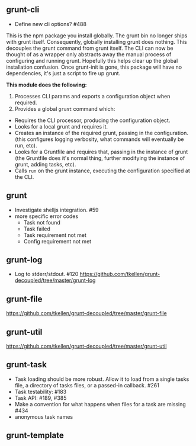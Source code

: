 ## grunt-cli
* Define new cli options? #488

This is the npm package you install globally.  The grunt bin no longer ships with grunt itself.  Consequently, globally installing grunt does nothing.  This decouples the grunt command from grunt itself.  The CLI can now be thought of as a wrapper only abstracts away the manual process of configuring and running grunt. Hopefully this helps clear up the global installation confusion.  Once grunt-init is gone, this package will have no dependencies, it's just a script to fire up grunt.

**This module does the following:**

1. Processes CLI params and exports a configuration object when required.
2. Provides a global `grunt` command which:
  - Requires the CLI processor, producing the configuration object.
  - Looks for a local grunt and requires it.
  - Creates an instance of the required grunt, passing in the configuration. (this configures logging verbosity, what commands will eventually be run, etc).
  - Looks for a Gruntfile and requires that, passing in the instance of grunt (the Gruntfile does it's normal thing, further modifying the instance of grunt, adding tasks, etc).
  - Calls `run` on the grunt instance, executing the configuration specified at the CLI.

## grunt
* Investigate shelljs integration. #59
* more specific error codes
  * Task not found
  * Task failed
  * Task requirement not met
  * Config requirement not met

## grunt-log
* Log to stderr/stdout. #120
https://github.com/tkellen/grunt-decoupled/tree/master/grunt-log

## grunt-file
https://github.com/tkellen/grunt-decoupled/tree/master/grunt-file

## grunt-util
https://github.com/tkellen/grunt-decoupled/tree/master/grunt-util

## grunt-task
* Task loading should be more robust.  Allow it to load from a single tasks file, a directory of tasks files, or a passed-in callback. #261
* Task testability: #183
* Task API: #189, #385
* Make a convention for what happens when files for a task are missing #434
* anonymous task names

## grunt-template
